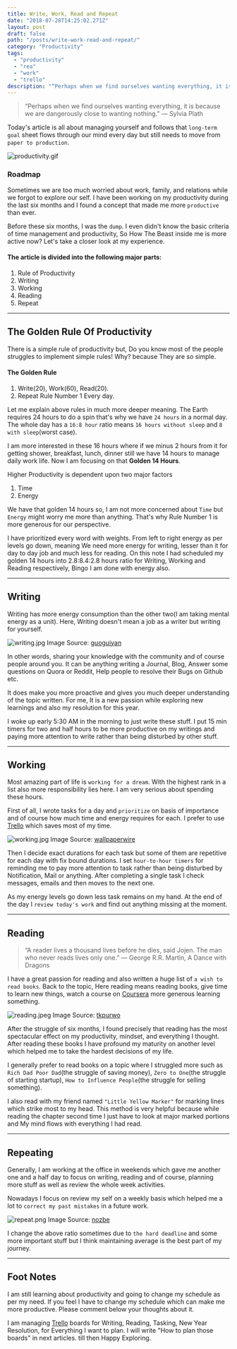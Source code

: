 ```yaml
---
title: Write, Work, Read and Repeat
date: "2018-07-28T14:25:02.271Z"
layout: post
draft: false
path: "/posts/write-work-read-and-repeat/"
category: "Productivity"
tags:
  - "productivity"
  - "rea"
  - "work"
  - "trello"
description: "“Perhaps when we find ourselves wanting everything, it is because we are dangerously close to wanting nothing.” ― Sylvia Plath"
---
```

> “Perhaps when we find ourselves wanting everything, it is because we are dangerously close to wanting nothing.” ― Sylvia Plath

Today's article is all about managing yourself and follows that `long-term goal` sheet flows through our mind every day but still needs to move from `paper to production`.

![productivity.gif](./productivity.gif)

### Roadmap 
Sometimes we are too much worried about work, family, and relations while we forgot to explore our self. I have been working on my productivity during the last six months and I found a concept that made me more `productive` than ever.

Before these six months, I was the `dump`. I even didn't know the basic criteria of time management and productivity, So How The Beast inside me is more active now? Let's take a closer look at my experience. 

#### The article is divided into the following major parts:
1. Rule of Productivity
2. Writing
3. Working
4. Reading
5. Repeat

----

## The Golden Rule Of Productivity 
There is a simple rule of productivity but, Do you know most of the people struggles to implement simple rules! Why? because They are so simple.

#### The Golden Rule
1. Write(20), Work(60), Read(20).
2. Repeat Rule Number 1 Every day.

Let me explain above rules in much more deeper meaning. The Earth requires 24 hours to do a spin that's why we have `24 hours` in a normal day. The whole day has a `16:8 hour` ratio means `16 hours without sleep` and `8 with sleep`(worst case). 

I am more interested in these 16 hours where if we minus 2 hours from it for getting shower, breakfast, lunch, dinner still we have 14 hours to manage daily work life. Now I am focusing on that **Golden 14 Hours**. 

Higher Productivity is dependent upon two major factors 
1. Time 
2. Energy

We have that golden 14 hours so, I am not more concerned about `Time` but `Energy` might worry me more than anything. That's why Rule Number 1 is more generous for our perspective. 

I have prioritized every word with weights. From left to right energy as per levels go down, meaning We need more energy for writing, lesser than it for day to day job and much less for reading. On this note I had scheduled my golden 14 hours into 2.8:8.4:2.8 hours ratio for Writing, Working and Reading respectively, Bingo I am done with energy also.

---

## Writing 
Writing has more energy consumption than the other two(I am taking mental energy as a unit). Here, Writing doesn't mean a job as a writer but writing for yourself.

![writing.jpg](./writing.jpg)
Image Source: [guoguiyan](http://www.guoguiyan.com/writing-wallpapers.html)

In other words, sharing your knowledge with the community and of course people around you. It can be anything writing a Journal, Blog, Answer some questions on Quora or Reddit, Help people to resolve their Bugs on Github etc. 

It does make you more proactive and gives you much deeper understanding of the topic written. For me, It is a new passion while exploring new learnings and also my resolution for this year.

I woke up early 5:30 AM in the morning to just write these stuff. I put 15 min timers for two and half hours to be more productive on my writings and paying more attention to write rather than being disturbed by other stuff.

---

## Working
Most amazing part of life is `working for a dream`. With the highest rank in a list also more responsibility lies here. I am very serious about spending these hours. 

First of all, I wrote tasks for a day and `prioritize` on basis of importance and of course how much time and energy requires for each. I prefer to use [Trello](https://trello.com/) which saves most of my time.

![working.jpg](./working.jpg)
Image Source: [wallpaperwire](https://wallpaperwire.com/funny-working-man-nice-wallpaper/)

Then I decide exact durations for each task but some of them are repetitive for each day with fix bound durations. I set `hour-to-hour timers` for reminding me to pay more attention to task rather than being disturbed by Notification, Mail or anything. After completing a single task I check messages, emails and then moves to the next one.

As my energy levels go down less task remains on my hand. At the end of the day I `review today's work` and find out anything missing at the moment.

---

## Reading
> “A reader lives a thousand lives before he dies, said Jojen. The man who never reads lives only one.” ― George R.R. Martin, A Dance with Dragons

I have a great passion for reading and also written a huge list of `a wish to read books`. Back to the topic, Here reading means reading books, give time to learn new things, watch a course on [Coursera](https://www.coursera.org/) more generous learning something.

![reading.jpeg](./reading.jpeg)
Image Source: [tkpurwo](http://tkpurwo.com/reading-desktop-wallpaper/reading-desktop-wallpaper-inspirational-funny-image-free-hd-wallpapers-page-0/)

After the struggle of six months, I found precisely that reading has the most spectacular effect on my productivity, mindset, and everything I thought. After reading these books I have profound my maturity on another level which helped me to take the hardest decisions of my life.

I generally prefer to read books on a topic where I struggled more such as `Rich Dad Poor Dad`(the struggle of saving money), `Zero to One`(the struggle of starting startup), `How to Influence People`(the struggle for selling something).

I also read with my friend named `"Little Yellow Marker"` for marking lines which strike most to my head. This method is very helpful because while reading the chapter second time I just have to look at major marked portions and My mind flows with everything I had read.

---

## Repeating
Generally, I am working at the office in weekends which gave me another one and a half day to focus on writing, reading and of course, planning more stuff as well as review the whole week activities.

Nowadays I focus on review my self on a weekly basis which helped me a lot to `correct my past mistakes` in a future work.

![repeat.png](./repeat.png)
Image Source: [nozbe](https://nozbe.com/blog/repeating_tasks/)


I change the above ratio sometimes due to `the hard deadline` and some more important stuff but I think maintaining average is the best part of my journey.

---

## Foot Notes
I am still learning about productivity and going to change my schedule as per my need. If you feel I have to change my schedule which can make me more productive. Please comment below your thoughts about it.

I am managing [Trello](https://trello.com/) boards for Writing, Reading, Tasking, New Year Resolution, for Everything I want to plan. I will write "How to plan those boards" in next articles. till then Happy Exploring.









